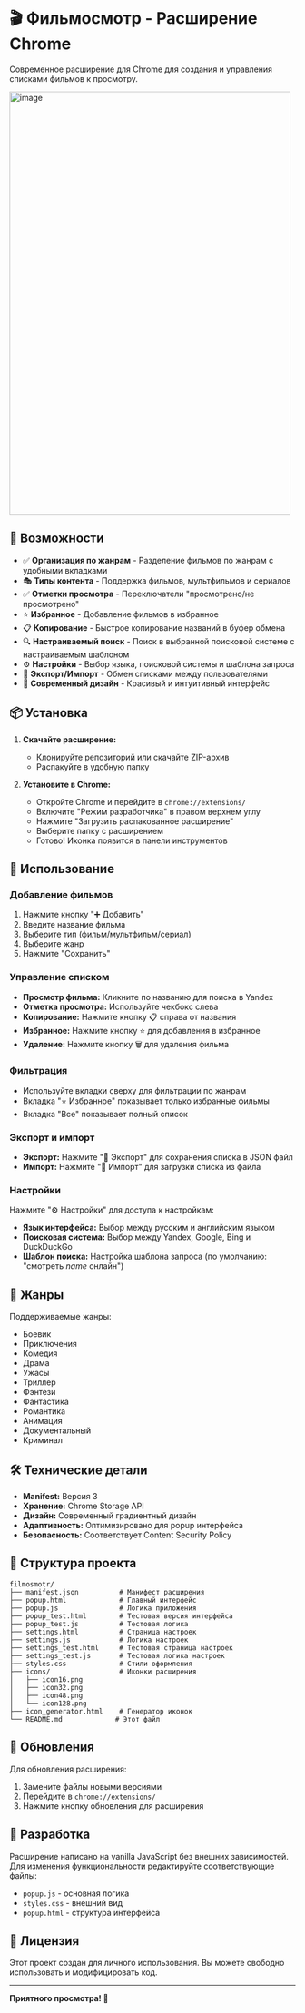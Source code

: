 # 🎬 Фильмосмотр - Расширение Chrome

Современное расширение для Chrome для создания и управления списками фильмов к просмотру.

<img width="495" height="746" alt="image" src="https://github.com/user-attachments/assets/a4fbc5f5-bdfe-406c-a2e2-cab716cf0b1b" />

## 🌟 Возможности

- ✅ **Организация по жанрам** - Разделение фильмов по жанрам с удобными вкладками
- 🎭 **Типы контента** - Поддержка фильмов, мультфильмов и сериалов
- ✅ **Отметки просмотра** - Переключатели "просмотрено/не просмотрено"
- ⭐ **Избранное** - Добавление фильмов в избранное
- 📋 **Копирование** - Быстрое копирование названий в буфер обмена
- 🔍 **Настраиваемый поиск** - Поиск в выбранной поисковой системе с настраиваемым шаблоном
- ⚙️ **Настройки** - Выбор языка, поисковой системы и шаблона запроса
- 💾 **Экспорт/Импорт** - Обмен списками между пользователями
- 🎨 **Современный дизайн** - Красивый и интуитивный интерфейс

## 📦 Установка

1. **Скачайте расширение:**
   - Клонируйте репозиторий или скачайте ZIP-архив
   - Распакуйте в удобную папку

2. **Установите в Chrome:**
   - Откройте Chrome и перейдите в `chrome://extensions/`
   - Включите "Режим разработчика" в правом верхнем углу
   - Нажмите "Загрузить распакованное расширение"
   - Выберите папку с расширением
   - Готово! Иконка появится в панели инструментов

## 🎯 Использование

### Добавление фильмов
1. Нажмите кнопку "➕ Добавить"
2. Введите название фильма
3. Выберите тип (фильм/мультфильм/сериал)
4. Выберите жанр
5. Нажмите "Сохранить"

### Управление списком
- **Просмотр фильма:** Кликните по названию для поиска в Yandex
- **Отметка просмотра:** Используйте чекбокс слева
- **Копирование:** Нажмите кнопку 📋 справа от названия
- **Избранное:** Нажмите кнопку ⭐ для добавления в избранное
- **Удаление:** Нажмите кнопку 🗑️ для удаления фильма

### Фильтрация
- Используйте вкладки сверху для фильтрации по жанрам
- Вкладка "⭐ Избранное" показывает только избранные фильмы
- Вкладка "Все" показывает полный список

### Экспорт и импорт
- **Экспорт:** Нажмите "💾 Экспорт" для сохранения списка в JSON файл
- **Импорт:** Нажмите "📁 Импорт" для загрузки списка из файла

### Настройки
Нажмите "⚙️ Настройки" для доступа к настройкам:

- **Язык интерфейса:** Выбор между русским и английским языком
- **Поисковая система:** Выбор между Yandex, Google, Bing и DuckDuckGo
- **Шаблон поиска:** Настройка шаблона запроса (по умолчанию: "смотреть *name* онлайн")

## 🎨 Жанры

Поддерживаемые жанры:
- Боевик
- Приключения
- Комедия
- Драма
- Ужасы
- Триллер
- Фэнтези
- Фантастика
- Романтика
- Анимация
- Документальный
- Криминал

## 🛠 Технические детали

- **Manifest:** Версия 3
- **Хранение:** Chrome Storage API
- **Дизайн:** Современный градиентный дизайн
- **Адаптивность:** Оптимизировано для popup интерфейса
- **Безопасность:** Соответствует Content Security Policy

## 📄 Структура проекта

```
filmosmotr/
├── manifest.json          # Манифест расширения
├── popup.html             # Главный интерфейс
├── popup.js               # Логика приложения
├── popup_test.html        # Тестовая версия интерфейса
├── popup_test.js          # Тестовая логика
├── settings.html          # Страница настроек
├── settings.js            # Логика настроек
├── settings_test.html     # Тестовая страница настроек
├── settings_test.js       # Тестовая логика настроек
├── styles.css             # Стили оформления
├── icons/                 # Иконки расширения
│   ├── icon16.png
│   ├── icon32.png
│   ├── icon48.png
│   └── icon128.png
├── icon_generator.html    # Генератор иконок
└── README.md             # Этот файл
```

## 🔄 Обновления

Для обновления расширения:
1. Замените файлы новыми версиями
2. Перейдите в `chrome://extensions/`
3. Нажмите кнопку обновления для расширения

## 🚀 Разработка

Расширение написано на vanilla JavaScript без внешних зависимостей. Для изменения функциональности редактируйте соответствующие файлы:

- `popup.js` - основная логика
- `styles.css` - внешний вид
- `popup.html` - структура интерфейса

## 📝 Лицензия

Этот проект создан для личного использования. Вы можете свободно использовать и модифицировать код.

---


**Приятного просмотра! 🍿**
